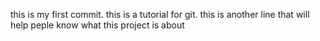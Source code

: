 this is my first commit. this is a tutorial for git.
this is another line that will help peple know what this project is about
